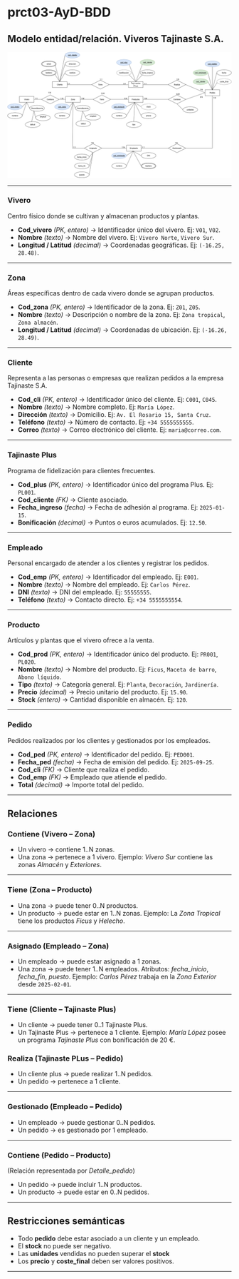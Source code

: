 # prct03-AyD-BDD

## Modelo entidad/relación. Viveros Tajinaste S.A.

![](ADBD3.drawio.png)

---
### **Vivero**

Centro físico donde se cultivan y almacenan productos y plantas.

* **Cod_vivero** *(PK, entero)* → Identificador único del vivero.
  Ej: `V01`, `V02`.
* **Nombre** *(texto)* → Nombre del vivero.
  Ej: `Vivero Norte`, `Vivero Sur`.
* **Longitud / Latitud** *(decimal)* → Coordenadas geográficas.
  Ej: `(-16.25, 28.48)`.

---

### **Zona**

Áreas específicas dentro de cada vivero donde se agrupan productos.

* **Cod_zona** *(PK, entero)* → Identificador de la zona.
  Ej: `Z01`, `Z05`.
* **Nombre** *(texto)* → Descripción o nombre de la zona.
  Ej: `Zona tropical`, `Zona almacén`.
* **Longitud / Latitud** *(decimal)* → Coordenadas de ubicación.
  Ej: `(-16.26, 28.49)`.

---

### **Cliente**

Representa a las personas o empresas que realizan pedidos a la empresa Tajinaste S.A.

* **Cod_cli** *(PK, entero)* → Identificador único del cliente.
  Ej: `C001`, `C045`.
* **Nombre** *(texto)* → Nombre completo.
  Ej: `María López`.
* **Dirección** *(texto)* → Domicilio.
  Ej: `Av. El Rosario 15, Santa Cruz`.
* **Teléfono** *(texto)* → Número de contacto.
  Ej: `+34 5555555555`.
* **Correo** *(texto)* → Correo electrónico del cliente.
  Ej: `maria@correo.com`.

---

### **Tajinaste Plus**

Programa de fidelización para clientes frecuentes.

* **Cod_plus** *(PK, entero)* → Identificador único del programa Plus.
  Ej: `PL001`.
* **Cod_cliente** *(FK)* → Cliente asociado.
* **Fecha_ingreso** *(fecha)* → Fecha de adhesión al programa.
  Ej: `2025-01-15`.
* **Bonificación** *(decimal)* → Puntos o euros acumulados.
  Ej: `12.50`.

---

### **Empleado**

Personal encargado de atender a los clientes y registrar los pedidos.

* **Cod_emp** *(PK, entero)* → Identificador del empleado.
  Ej: `E001`.
* **Nombre** *(texto)* → Nombre del empleado.
  Ej: `Carlos Pérez`.
* **DNI** *(texto)* → DNI del empleado.
  Ej: `55555555`.
* **Teléfono** *(texto)* → Contacto directo.
  Ej: `+34 5555555554`.


---

### **Producto**

Artículos y plantas que el vivero ofrece a la venta.

* **Cod_prod** *(PK, entero)* → Identificador único del producto.
  Ej: `PR001`, `PL020`.
* **Nombre** *(texto)* → Nombre del producto.
  Ej: `Ficus`, `Maceta de barro`, `Abono líquido`.
* **Tipo** *(texto)* → Categoría general.
  Ej: `Planta`, `Decoración`, `Jardinería`.
* **Precio** *(decimal)* → Precio unitario del producto.
  Ej: `15.90`.
* **Stock** *(entero)* → Cantidad disponible en almacén.
  Ej: `120`.

---

### **Pedido**

Pedidos realizados por los clientes y gestionados por los empleados.

* **Cod_ped** *(PK, entero)* → Identificador del pedido.
  Ej: `PED001`.
* **Fecha_ped** *(fecha)* → Fecha de emisión del pedido.
  Ej: `2025-09-25`.
* **Cod_cli** *(FK)* → Cliente que realiza el pedido.
* **Cod_emp** *(FK)* → Empleado que atiende el pedido.
* **Total** *(decimal)* → Importe total del pedido.


---


## **Relaciones**


### **Contiene (Vivero – Zona)**

* Un vivero → contiene 1..N zonas.
* Una zona → pertenece a 1 vivero.
  Ejemplo: *Vivero Sur* contiene las zonas *Almacén* y *Exteriores*.

---

### **Tiene (Zona – Producto)**

* Una zona → puede tener 0..N productos.
* Un producto → puede estar en 1..N zonas.
  Ejemplo: La *Zona Tropical* tiene los productos *Ficus* y *Helecho*.

---

### **Asignado (Empleado – Zona)**

* Un empleado → puede estar asignado a 1 zonas.
* Una zona → puede tener 1..N empleados.
  Atributos: *fecha_inicio*, *fecha_fin*, *puesto*.
  Ejemplo: *Carlos Pérez* trabaja en la *Zona Exterior* desde `2025-02-01`.

---

### **Tiene (Cliente – Tajinaste Plus)**

* Un cliente → puede tener 0..1 Tajinaste Plus.
* Un Tajinaste Plus → pertenece a 1 cliente.
  Ejemplo: *María López* posee un programa *Tajinaste Plus* con bonificación de 20 €.


### **Realiza (Tajinaste PLus – Pedido)**

* Un cliente plus → puede realizar 1..N pedidos.
* Un pedido → pertenece a 1 cliente.


---

### **Gestionado (Empleado – Pedido)**

* Un empleado → puede gestionar 0..N pedidos.
* Un pedido → es gestionado por 1 empleado.


---

### **Contiene (Pedido – Producto)**

(Relación representada por *Detalle_pedido*)

* Un pedido → puede incluir 1..N productos.
* Un producto → puede estar en 0..N pedidos.



---

## **Restricciones semánticas**

* Todo **pedido** debe estar asociado a un cliente y un empleado.
* El **stock** no puede ser negativo.
* Las **unidades** vendidas no pueden superar el **stock**
* Los **precio** y **coste_final** deben ser valores positivos.

---


